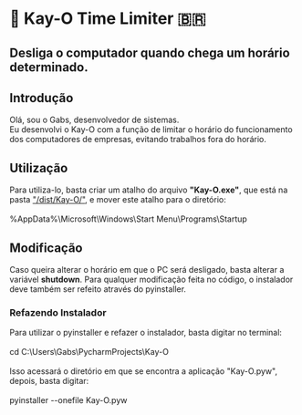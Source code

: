 <h1>🐍 Kay-O Time Limiter 🇧🇷</h1>
<h2>Desliga o computador quando chega um horário determinado.</h2>
 
<h2>Introdução</h2>
Olá, sou o Gabs, desenvolvedor de sistemas.<br>
Eu desenvolvi o Kay-O com a função de limitar o horário do funcionamento dos computadores de empresas, evitando trabalhos fora do horário.
 
<h2>Utilização</h2>
Para utiliza-lo, basta criar um atalho do arquivo <b>"Kay-O.exe"</b>, que está na pasta <a href="https://github.com/Gabs-Leo/Kay-O.Time.Limiter/tree/main/dist/Kay-O">"/dist/Kay-O/"</a>, e mover este atalho para o diretório: <br><br>
 %AppData%\Microsoft\Windows\Start Menu\Programs\Startup


<h2>Modificação</h2>
Caso queira alterar o horário em que o PC será desligado, basta alterar a variável <b>shutdown</b>.
Para qualquer modificação feita no código, o instalador deve também ser refeito através do pyinstaller.
 
<h3>Refazendo Instalador</h3>
Para utilizar o pyinstaller e refazer o instalador, basta digitar no terminal: <br><br>
cd C:\Users\Gabs\PycharmProjects\Kay-O<br><br>
Isso acessará o diretório em que se encontra a aplicação "Kay-O.pyw", depois, basta digitar: <br><br>
pyinstaller --onefile Kay-O.pyw
